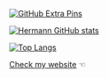 [![GitHub Extra Pins](https://github-readme-stats.vercel.app/api/pin/?username=hermkan&repo=code-journey-intro&show_icons=true&count_private=true&layout=compact&show_owner=true&theme=gotham&bg_color=0D111700&text_color=C9D1D9&hide_title=true&hide_border=true)](https://github.com/hermkan/code-journey-intro)

[![Hermann GitHub stats](https://github-readme-stats.vercel.app/api?username=hermkan&show_icons=true&count_private=true&layout=compact&show_owner=true&theme=gotham&bg_color=0D111700&text_color=C9D1D9&hide_title=true&hide_border=true)](https://github.com/hermkan)

[![Top Langs](https://github-readme-stats.vercel.app/api/top-langs/?username=hermkan&include_all_commits=true&count_private=true&layout=compact&langs_count=6&hide=html,css,less,scss,hack,php&show_icons=true&count_private=true&theme=gotham&bg_color=0D111700&text_color=C9D1D9&hide_border=true)](https://github.com/hermkan)

[Check my website](https://hkf.com) ☜
